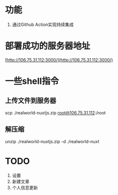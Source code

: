 # 功能
1. 通过Github Action实现持续集成
# 部署成功的服务器地址

[http://106.75.31.112:3000/](http://106.75.31.112:3000/)


# 一些shell指令
## 上传文件到服务器
scp ./realworld-nuxtjs.zip root@106.75.31.112:/root

## 解压缩
unzip ./realworld-nuxtjs.zip -d ./realworld-nuxt

# TODO
1. 设置
2. 新建文章
3. 个人信息更新